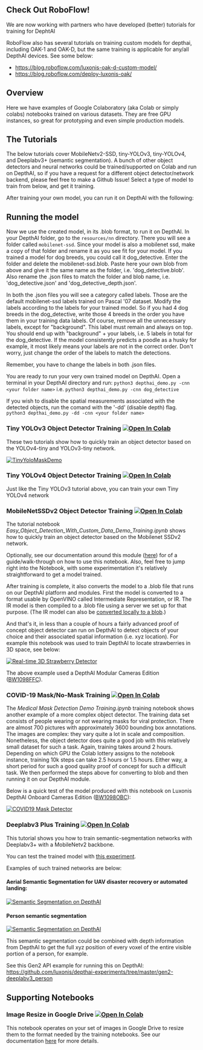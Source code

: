
## Check Out RoboFlow!

We are now working with partners who have developed (better) tutorials for training for DephtAI

RoboFlow also has several tutorials on training custom models for depthai, including OAK-1 and OAK-D, but the same training is applicable for any/all DepthAI devices.  See some below:

 - https://blog.roboflow.com/luxonis-oak-d-custom-model/
 - https://blog.roboflow.com/deploy-luxonis-oak/

## Overview
Here we have examples of Google Colaboratory (aka Colab or simply colabs) notebooks trained on various datasets. They are free GPU instances, so great for prototyping and even simple production models.

## The Tutorials
The below tutorials cover MobileNetv2-SSD, tiny-YOLOv3, tiny-YOLOv4, and Deeplabv3+ (semantic segmentation).  A bunch of other object detectors and neural networks could be trained/supported on Colab and run on DepthAI, so if you have a request for a different object detector/network backend, please feel free to make a Github Issue!  Select a type of model to train from below, and get it training.

After training your own model, you can run it on DepthAI with the following:

## Running the model 
Now we use the created model, in its .blob format, to run it on DepthAI. In your DepthAI folder, go to the `resources/nn` directory. There you will see a folder called `mobilenet-ssd`. Since your model is also a mobilenet ssd, make a copy of that folder and rename it as you see fit for your model. If you trained a model for dog breeds, you could call it dog_detective. Enter the folder and delete the mobilenet-ssd.blob. Paste here your own blob from above and give it the same name as the folder, i.e. 'dog_detective.blob'. Also rename the .json files to match the folder and blob name, i.e. 'dog_detective.json' and 'dog_detective_depth.json'.

In both the .json files you will see a category called labels. Those are the default mobilenet-ssd labels trained on Pascal '07 dataset. Modify the labels according to the labels for your trained model. So if you had 4 dog breeds in the dog_detective, write those 4 breeds in the order you have them in your training data labels. Of course, remove all the unnecessary labels, except for "background". This label must remain and always on top. You should end up with "background" + your labels, i.e. 5 labels in total for the dog_detective. If the model consistently predicts a poodle as a husky for example, it most likely means your labels are not in the correct order. Don't worry, just change the order of the labels to match the detections.

Remember, you have to change the labels in both .json files.

You are ready to run your very own trained model on DepthAI. Open a terminal in your DepthAI directory and run:
`python3 depthai_demo.py -cnn <your folder name>` i.e. `python3 depthai_demo.py -cnn dog_detective`

If you wish to disable the spatial measurements associated with the detected objects, run the comand with the '-dd' (disable depth) flag.
`python3 depthai_demo.py -dd -cnn <your folder name>`

### Tiny YOLOv3 Object Detector Training [![Open In Colab](https://colab.research.google.com/assets/colab-badge.svg)](https://colab.research.google.com/github/luxonis/depthai-ml-training/blob/master/colab-notebooks/Easy_TinyYolov3_Object_Detector_Training_on_Custom_Data.ipynb)

These two tutorials show how to quickly train an object detector based on the YOLOv4-tiny and YOLOv3-tiny network.

[![TinyYoloMaskDemo](https://user-images.githubusercontent.com/5244214/90792755-2a2da000-e30b-11ea-9cf3-b2f6cd4b00c4.gif)](https://www.youtube.com/watch?v=LkJi7Kp7U-o&feature=youtu.be)

### Tiny YOLOv4 Object Detector Training [![Open In Colab](https://colab.research.google.com/assets/colab-badge.svg)](https://colab.research.google.com/github/luxonis/depthai-ml-training/blob/master/colab-notebooks/Easy_TinyYOLOv4_Object_Detector_Training_on_Custom_Data.ipynb)

Just like the Tiny YOLOv3 tutorial above, you can train your own Tiny YOLOv4 network

### MobileNetSSDv2 Object Detector Training [![Open In Colab](https://colab.research.google.com/assets/colab-badge.svg)](https://colab.research.google.com/github/luxonis/depthai-ml-training/blob/master/colab-notebooks/Easy_Object_Detection_With_Custom_Data_Demo_Training.ipynb)
The tutorial notebook 
*Easy_Object_Detection_With_Custom_Data_Demo_Training.ipynb* shows how to quickly train an object detector based on the Mobilenet SSDv2 network. 

Optionally, see our documentation around this module ([here](https://docs.luxonis.com/tutorials/object_det_mnssv2_training/)) for of a guide/walk-through on how to use this notebook.  Also, feel free to jump right into the Notebook, with some experimentation it's relatively straightforward to get a model trained.

After training is complete, it also converts the model to a .blob file that runs on our DepthAI platform and modules. First the model is converted to a format usable by OpenVINO called Intermediate Representation, or IR. The IR model is then compiled to a .blob file using a server we set up for that purpose. (The IR model can also be [converted locally to a blob](https://github.com/luxonis/depthai#conversion-of-existing-trained-models-into-intel-movidius-binary-format).)

And that's it, in less than a couple of hours a fairly advanced proof of concept object detector can run on DepthAI to detect objects of your choice and their associated spatial information (i.e. xyz location). For example this notebook was used to train DepthAI to locate strawberries in 3D space, see below:

[![Real-time 3D Strawberry Detector](https://user-images.githubusercontent.com/5244214/90794705-6104b580-e30d-11ea-8275-468b300b4659.gif)](https://www.youtube.com/watch?v=Okjh2OCP-o8& "Real-Time Spatial AI to Pick Strawberries")

The above example used a DepthAI Modular Cameras Edition ([BW1098FFC](https://shop.luxonis.com/products/depthai-usb3-edition)).

### COVID-19 Mask/No-Mask Training [![Open In Colab](https://colab.research.google.com/assets/colab-badge.svg)](https://colab.research.google.com/github/luxonis/depthai-ml-training/blob/master/colab-notebooks/Medical_Mask_Detection_Demo_Training.ipynb)
The *Medical Mask Detection Demo Training.ipynb* training notebook shows another example of a more complex object detector. The training data set consists of people wearing or not wearing masks for viral protection. There are almost 700 pictures with approximately 3600 bounding box annotations. The images are complex: they vary quite a lot in scale and composition. Nonetheless, the object detector does quite a good job with this relatively small dataset for such a task. Again, training takes around 2 hours. Depending on which GPU the Colab lottery assigns to the notebook instance, training 10k steps can take 2.5 hours or 1.5 hours. Either way, a short period for such a good quality proof of concept for such a difficult task. 
We then performed the steps above for converting to blob and then running it on our DepthAI module. 

Below is a quick test of the model produced with this notebook on Luxonis DepthAI Onboard Cameras Edition ([BW1098OBC](https://shop.luxonis.com/products/bw10980bc)):

[![COVID19 Mask Detector](https://user-images.githubusercontent.com/5244214/90733159-74436100-e2cc-11ea-8fb6-d4be937d90e5.gif)](https://www.youtube.com/watch?v=d_oUxDzWHd0 "COVID19 Mask/No-Mask")


### Deeplabv3 Plus Training [![Open In Colab](https://colab.research.google.com/assets/colab-badge.svg)](https://colab.research.google.com/github/luxonis/depthai-ml-training/blob/master/colab-notebooks/DeepLabV3plus_MNV2.ipynb)

This tutorial shows you how to train semantic-segmentation networks with Deeplabv3+ with a MobileNetv2 backbone. 

You can test the trained model with [this experiment](https://github.com/luxonis/depthai-experiments/tree/master/gen2-deeplabv3_multiclass).

 Examples of such trained networks are below:

#### Aerial Semantic Segmentation for UAV disaster recovery or automated landing:
[![Semantic Segmentation on DepthAI](https://user-images.githubusercontent.com/32992551/102667886-c182f280-4147-11eb-904c-c8c89d9706a7.png)](https://www.youtube.com/watch?v=1EB5bpmUq1Q "Deeplabv3+ Custom Training for DepthAI")

#### Person semantic segmentation
[![Semantic Segmentation on DepthAI](https://user-images.githubusercontent.com/32992551/109359126-25a9ed00-7842-11eb-9071-cddc7439e3ca.png)](https://www.youtube.com/watch?v=zjcUChyyNgI "Deeplabv3+ Custom Training for DepthAI")

This semantic segmentation could be combined with depth information from DepthAI to get the full xyz position of every voxel of the entire visible portion of a person, for example.

See this Gen2 API example for running this on DepthAI:
https://github.com/luxonis/depthai-experiments/tree/master/gen2-deeplabv3_person

## Supporting Notebooks

### Image Resize in Google Drive [![Open In Colab](https://colab.research.google.com/assets/colab-badge.svg)](https://colab.research.google.com/github/luxonis/depthai-ml-training/blob/master/colab-notebooks/GDrive-Resize.ipynb)

This notebook operates on your set of images in Google Drive to resize them to the format needed by the training notebooks.  See our documentation [here](https://docs.luxonis.com/tutorials/object_det_mnssv2_training/#step-1-find-or-generate-images-of-the-objects-of-interest) for more details.



